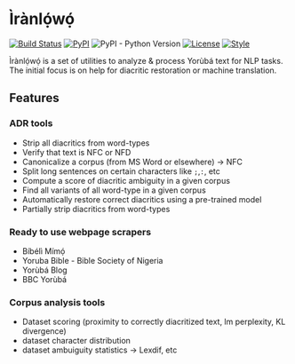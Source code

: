 # Ìrànlọ́wọ́
[![Build Status](https://travis-ci.com/ruohoruotsi/iranlowo.svg?token=DjfQAQyyoxFCdeCmWju3&branch=master)](https://travis-ci.com/ruohoruotsi/iranlowo)
[![PyPI](https://img.shields.io/pypi/v/iranlowo.svg)](https://pypi.org/project/iranlowo)
![PyPI - Python Version](https://img.shields.io/pypi/pyversions/iranlowo.svg)
[![License](https://black.readthedocs.io/en/stable/_static/license.svg)](https://github.com/ruohoruotsi/iranlowo/blob/master/LICENSE)
[![Style](https://img.shields.io/badge/code%20style-black-000000.svg)](https://github.com/ambv/black)

Ìrànlọ́wọ́ is a set of utilities to analyze &amp; process Yorùbá text for NLP tasks. The initial focus is on help for diacritic restoration or machine translation.

## Features

### ADR tools
* Strip all diacritics from word-types
* Verify that text is NFC or NFD
* Canonicalize a corpus (from MS Word or elsewhere) &rarr; NFC
* Split long sentences on certain characters like `;`,`:`, etc
* Compute a score of diacritic ambiguity in a given corpus
* Find all variants of all word-type in a given corpus
* Automatically restore correct diacritics using a pre-trained model
* Partially strip diacritics from word-types

### Ready to use webpage scrapers
* Bíbélì Mímọ́
* Yoruba Bible - Bible Society of Nigeria
* Yorùbá Blog
* BBC Yorùbá

### Corpus analysis tools
* Dataset scoring (proximity to correctly diacritized text, lm perplexity, KL divergence)
* dataset character distribution
* dataset ambuiguity statistics &rarr; Lexdif, etc
